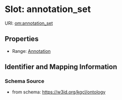 # Slot: annotation_set

URI: [om:annotation_set](om:annotation_set)



<!-- no inheritance hierarchy -->


## Properties

 * Range: [Annotation](Annotation.md)



## Identifier and Mapping Information







### Schema Source


* from schema: https://w3id.org/kgcl/ontology



